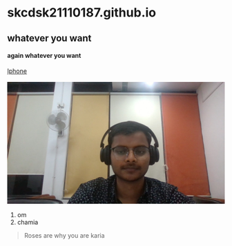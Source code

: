 # skcdsk21110187.github.io
## whatever you want
#### again whatever you want
[Iphone](https://www.freecodecamp.org/news/basic-html5-template-boilerplate-code-example)<br><br>
<img src ="WIN_20220312_03_10_23_Pro.jpg">
1. om
2. chamia
>Roses are why you are karia
